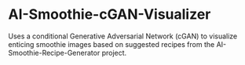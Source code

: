 # AI-Smoothie-cGAN-Visualizer
Uses a conditional Generative Adversarial Network (cGAN) to visualize enticing smoothie images based on suggested recipes from the AI-Smoothie-Recipe-Generator project.
